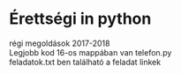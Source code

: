 # Érettségi in python
régi megoldások 2017-2018 </br>
Legjobb kod 16-os mappában van telefon.py </br>
feladatok.txt ben található a feladat linkek
